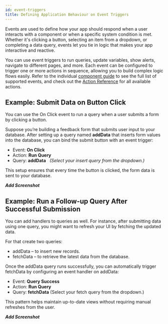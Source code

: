 ```yaml
---
id: event-triggers
title: Defining Application Behaviour on Event Triggers
---
```


Events are used to define how your app should respond when a user interacts with a component or when a specific system condition is met. Whether it's clicking a button, selecting an item from a dropdown, or completing a data query, events let you tie in logic that makes your app interactive and reactive.

You can use event triggers to run queries, update variables, show alerts, navigate to different pages, and more. Each event can be configured to trigger one or more actions in sequence, allowing you to build complex logic flows easily. Refer to the individual [component guide](#) to see the full list of supported events, and check out the [Action Reference](#) for all available actions.

## Example: Submit Data on Button Click

You can use the On Click event to run a query when a user submits a form by clicking a button.

Suppose you’re building a feedback form that submits user input to your database. After setting up a query named **addData** that inserts form values into the database, you can bind the submit button with an event trigger:
- Event: **On Click**
- Action: **Run Query**
- Query: **addData** &nbsp; *(Select your insert query from the dropdown.)*

This setup ensures that every time the button is clicked, the form data is sent to your database.

***Add Screenshot***

## Example: Run a Follow-up Query After Successful Submission

You can add handlers to queries as well. For instance, after submitting data using one query, you might want to refresh your UI by fetching the updated data.

For that create two queries:
- addData – to insert new records.
- fetchData – to retrieve the latest data from the database.

Once the addData query runs successfully, you can automatically trigger fetchData by configuring an event handler on addData:
- Event: **Query Success**
- Action: **Run Query**
- Query: **fetchData** (Select your fetch query from the dropdown.)

This pattern helps maintain up-to-date views without requiring manual refreshes from the user.

***Add Screenshot***
